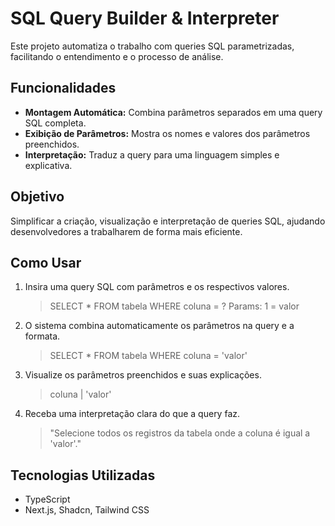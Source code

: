 # SQL Query Builder & Interpreter

Este projeto automatiza o trabalho com queries SQL parametrizadas, facilitando o entendimento e o processo de análise.

## Funcionalidades

- **Montagem Automática:** Combina parâmetros separados em uma query SQL completa.
- **Exibição de Parâmetros:** Mostra os nomes e valores dos parâmetros preenchidos.
- **Interpretação:** Traduz a query para uma linguagem simples e explicativa.

## Objetivo

Simplificar a criação, visualização e interpretação de queries SQL, ajudando desenvolvedores a trabalharem de forma mais eficiente.

## Como Usar

1. Insira uma query SQL com parâmetros e os respectivos valores.
   > SELECT \* FROM tabela WHERE coluna = ?
   > Params:
   > 1 = valor
2. O sistema combina automaticamente os parâmetros na query e a formata.
   > SELECT \*
   > FROM tabela
   > WHERE coluna = 'valor'
3. Visualize os parâmetros preenchidos e suas explicações.
   > coluna | 'valor'
4. Receba uma interpretação clara do que a query faz.
   > "Selecione todos os registros da tabela onde a coluna é igual a 'valor'."

## Tecnologias Utilizadas

- TypeScript
- Next.js, Shadcn, Tailwind CSS
